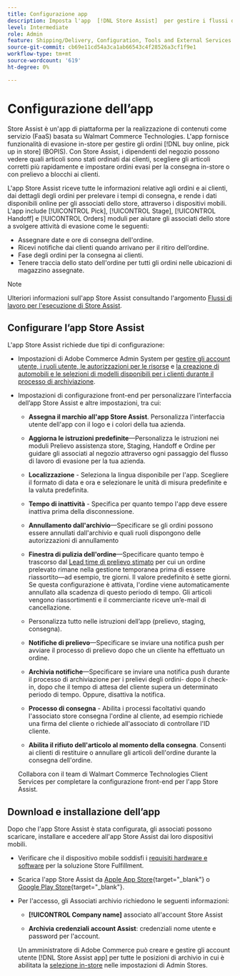 ```yaml
---
title: Configurazione app
description: Imposta l'app  [!DNL Store Assist]  per gestire i flussi di lavoro e i processi di evasione del punto vendita end-to-end per l'acquisto online e il ritiro degli ordini del punto vendita.
level: Intermediate
role: Admin
feature: Shipping/Delivery, Configuration, Tools and External Services
source-git-commit: cb69e11cd54a3ca1ab66543c4f28526a3cf1f9e1
workflow-type: tm+mt
source-wordcount: '619'
ht-degree: 0%

---
```


# Configurazione dell’app

Store Assist è un&#39;app di piattaforma per la realizzazione di contenuti come servizio (FaaS) basata su Walmart Commerce Technologies. L&#39;app fornisce funzionalità di evasione in-store per gestire gli ordini [!DNL buy online, pick up in store] (BOPIS). Con Store Assist, i dipendenti del negozio possono vedere quali articoli sono stati ordinati dai clienti, scegliere gli articoli corretti più rapidamente e impostare ordini evasi per la consegna in-store o con prelievo a blocchi ai clienti.

L&#39;app Store Assist riceve tutte le informazioni relative agli ordini e ai clienti, dai dettagli degli ordini per prelevare i tempi di consegna, e rende i dati disponibili online per gli associati dello store, attraverso i dispositivi mobili. L&#39;app include [!UICONTROL Pick], [!UICONTROL Stage], [!UICONTROL Handoff] e [!UICONTROL Orders] moduli per aiutare gli associati dello store a svolgere attività di evasione come le seguenti:

- Assegnare date e ore di consegna dell&#39;ordine.
- Ricevi notifiche dai clienti quando arrivano per il ritiro dell’ordine.
- Fase degli ordini per la consegna ai clienti.
- Tenere traccia dello stato dell&#39;ordine per tutti gli ordini nelle ubicazioni di magazzino assegnate.

>[!NOTE]
>
>Ulteriori informazioni sull&#39;app Store Assist consultando l&#39;argomento [Flussi di lavoro per l&#39;esecuzione di Store Assist](store-assist-modules.md).

## Configurare l’app Store Assist

L&#39;app Store Assist richiede due tipi di configurazione:

- Impostazioni di Adobe Commerce Admin System per [gestire gli account utente, i ruoli utente, le autorizzazioni per le risorse](user-setup.md) e [la creazione di automobili e le selezioni di modelli disponibili per i clienti durante il processo di archiviazione](check-in-experience-setup.md).

- Impostazioni di configurazione front-end per personalizzare l’interfaccia dell’app Store Assist e altre impostazioni, tra cui:

   - **Assegna il marchio all&#39;app Store Assist**. Personalizza l&#39;interfaccia utente dell&#39;app con il logo e i colori della tua azienda.

   - **Aggiorna le istruzioni predefinite**—Personalizza le istruzioni nei moduli Prelievo assistenza store, Staging, Handoff e Ordine per guidare gli associati al negozio attraverso ogni passaggio del flusso di lavoro di evasione per la tua azienda.

   - **Localizzazione** - Seleziona la lingua disponibile per l&#39;app. Scegliere il formato di data e ora e selezionare le unità di misura predefinite e la valuta predefinita.

   - **Tempo di inattività** - Specifica per quanto tempo l&#39;app deve essere inattiva prima della disconnessione.

   - **Annullamento dall&#39;archivio**—Specificare se gli ordini possono essere annullati dall&#39;archivio e quali ruoli dispongono delle autorizzazioni di annullamento

   - **Finestra di pulizia dell&#39;ordine**—Specificare quanto tempo è trascorso dal [Lead time di prelievo stimato](enable-general.md#delivery-method-title-configuration) per cui un ordine prelevato rimane nella gestione temporanea prima di essere riassortito—ad esempio, tre giorni. Il valore predefinito è sette giorni. Se questa configurazione è attivata, l&#39;ordine viene automaticamente annullato alla scadenza di questo periodo di tempo. Gli articoli vengono riassortimenti e il commerciante riceve un’e-mail di cancellazione.

   - Personalizza tutto nelle istruzioni dell’app (prelievo, staging, consegna).

   - **Notifiche di prelievo**—Specificare se inviare una notifica push per avviare il processo di prelievo dopo che un cliente ha effettuato un ordine.

   - **Archivia notifiche**—Specificare se inviare una notifica push durante il processo di archiviazione per i prelievi degli ordini- dopo il check-in, dopo che il tempo di attesa del cliente supera un determinato periodo di tempo. Oppure, disattiva la notifica.

   - **Processo di consegna** - Abilita i processi facoltativi quando l&#39;associato store consegna l&#39;ordine al cliente, ad esempio richiede una firma del cliente o richiede all&#39;associato di controllare l&#39;ID cliente.

   - **Abilita il rifiuto dell&#39;articolo al momento della consegna**. Consenti ai clienti di restituire o annullare gli articoli dell&#39;ordine durante la consegna dell&#39;ordine.

  Collabora con il team di Walmart Commerce Technologies Client Services per completare la configurazione front-end per l&#39;app Store Assist.

## Download e installazione dell’app

Dopo che l&#39;app Store Assist è stata configurata, gli associati possono scaricare, installare e accedere all&#39;app Store Assist dai loro dispositivi mobili.

- Verificare che il dispositivo mobile soddisfi i [requisiti hardware e software](solution-requirements.md#store-assist-app-requirements) per la soluzione Store Fulfillment.

- Scarica l&#39;app Store Assist da [Apple App Store](https://apps.apple.com/us/app/store-assist-by-walmart/id1609281539){target="_blank"} o [Google Play Store](https://play.google.com/store/apps/details?id=com.walmart.faas.storeassist){target="_blank"}.

- Per l&#39;accesso, gli Associati archivio richiedono le seguenti informazioni:

   - **[!UICONTROL Company name]** associato all&#39;account Store Assist

   - **Archivia credenziali account Assist**: credenziali nome utente e password per l&#39;account.

  Un amministratore di Adobe Commerce può creare e gestire gli account utente [!DNL Store Assist app] per tutte le posizioni di archivio in cui è abilitata la [selezione in-store](merchant-store-configuration.md#pickup-location-configuration) nelle impostazioni di Admin Stores.
